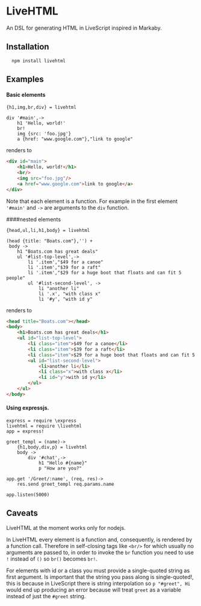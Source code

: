 # LiveHTML

An DSL for generating HTML in LiveScript inspired in Markaby.


## Installation

	  npm install livehtml

## Examples

#### Basic elements

```livescript
{h1,img,br,div} = livehtml

div '#main',->
	h1 'Hello, world!'
    br!
	img {src: 'foo.jpg'}
    a {href: "www.google.com"},"link to google"
```

renders to

```html
<div id="main">
	<h1>Hello, world!</h1>
    <br/>
	<img src="foo.jpg"/>
    <a href="www.google.com">link to google</a>
</div>
```
Note that each element is a function. For example in the first element `'#main'` and `->` are arguments to the  `div` function.

####nested elements
```livescript
{head,ul,li,h1,body} = livehtml

(head {title: "Boats.com"},'') +
 body ->
    h1 "Boats.com has great deals"			
    ul '#list-top-level',->
        li '.item',"$49 for a canoe"
        li '.item',"$39 for a raft"
        li '.item',"$29 for a huge boot that floats and can fit 5 people"
        ul '#list-second-level', ->
            li "another li"
            li '.x', "with class x"
            li '#y', "with id y"
```

renders to

```html
<head title="Boats.com"></head>
<body>
	<h1>Boats.com has great deals</h1>
    <ul id="list-top-level">
    	<li class="item">$49 for a canoe</li>
        <li class="item">$39 for a raft</li>
        <li class="item">$29 for a huge boot that floats and can fit 5 people</li>
        <ul id="list-second-level">
        	<li>another li</li>
            <li class="x">with class x</li>
            <li id="y">with id y</li>
        </ul>
    </ul>
</body>
```



#### Using expressjs.

```livescript
express = require \express
livehtml = require \livehtml
app = express!

greet_templ = (name)->
    {h1,body,div,p} = livehtml
    body ->
        div '#chat',->
            h1 "Hello #{name}"
            p "How are you?"

app.get '/Greet/:name', (req, res)->
    res.send greet_templ req.params.name    

app.listen(5000)
```

## Caveats

LiveHTML at the moment works only for nodejs.

In LiveHTML every element is a function and, consequently, is rendered by a function call. Therefore in self-closing tags like `<br/>` for which usually no arguments are passed to, in order to invoke the `br` function you need to use `!` instead of `()` so `br()` becomes `br!`.

For elements with id or a class you must provide a single-quoted string as first argument. Is important that the string you pass along is single-quoted!, this is because in LiveScript there is string interpolation so `p "#greet", Hi` would end up producing an error because will treat `greet` as a variable instead of just the `#greet` string. 
